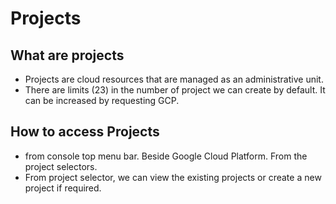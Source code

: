 # Projects

## What are projects

- Projects are cloud resources that are managed as an administrative unit.
- There are limits (23) in the number of project we can create by default. It can be increased by requesting GCP.

## How to access Projects

- from console top menu bar. Beside Google Cloud Platform. From the project selectors.
- From project selector, we can view the existing projects or create a new project if required.
